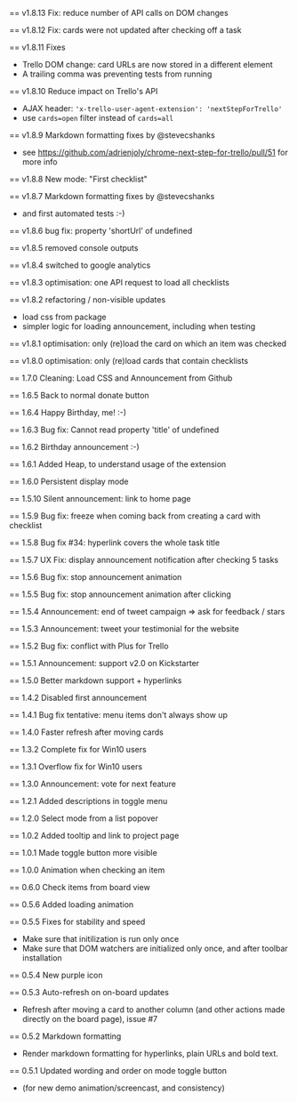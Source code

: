 == v1.8.13 Fix: reduce number of API calls on DOM changes

== v1.8.12 Fix: cards were not updated after checking off a task

== v1.8.11 Fixes
 * Trello DOM change: card URLs are now stored in a different element
 * A trailing comma was preventing tests from running

== v1.8.10 Reduce impact on Trello's API
 * AJAX header: `'x-trello-user-agent-extension': 'nextStepForTrello'`
 * use `cards=open` filter instead of `cards=all`

== v1.8.9 Markdown formatting fixes by @stevecshanks
 * see https://github.com/adrienjoly/chrome-next-step-for-trello/pull/51 for more info

== v1.8.8 New mode: "First checklist"

== v1.8.7 Markdown formatting fixes by @stevecshanks
 * and first automated tests :-)

== v1.8.6 bug fix: property 'shortUrl' of undefined

== v1.8.5 removed console outputs

== v1.8.4 switched to google analytics

== v1.8.3 optimisation: one API request to load all checklists

== v1.8.2 refactoring / non-visible updates
 * load css from package
 * simpler logic for loading announcement, including when testing

== v1.8.1 optimisation: only (re)load the card on which an item was checked

== v1.8.0 optimisation: only (re)load cards that contain checklists

== 1.7.0 Cleaning: Load CSS and Announcement from Github

== 1.6.5 Back to normal donate button

== 1.6.4 Happy Birthday, me!  :-)

== 1.6.3 Bug fix: Cannot read property 'title' of undefined

== 1.6.2 Birthday announcement :-)

== 1.6.1 Added Heap, to understand usage of the extension

== 1.6.0 Persistent display mode

== 1.5.10 Silent announcement: link to home page

== 1.5.9 Bug fix: freeze when coming back from creating a card with checklist

== 1.5.8 Bug fix #34: hyperlink covers the whole task title

== 1.5.7 UX Fix: display announcement notification after checking 5 tasks

== 1.5.6 Bug fix: stop announcement animation

== 1.5.5 Bug fix: stop announcement animation after clicking

== 1.5.4 Announcement: end of tweet campaign => ask for feedback / stars

== 1.5.3 Announcement: tweet your testimonial for the website

== 1.5.2 Bug fix: conflict with Plus for Trello

== 1.5.1 Announcement: support v2.0 on Kickstarter

== 1.5.0 Better markdown support + hyperlinks

== 1.4.2 Disabled first announcement

== 1.4.1 Bug fix tentative: menu items don't always show up

== 1.4.0 Faster refresh after moving cards

== 1.3.2 Complete fix for Win10 users

== 1.3.1 Overflow fix for Win10 users

== 1.3.0 Announcement: vote for next feature

== 1.2.1 Added descriptions in toggle menu

== 1.2.0 Select mode from a list popover

== 1.0.2 Added tooltip and link to project page

== 1.0.1 Made toggle button more visible

== 1.0.0 Animation when checking an item

== 0.6.0 Check items from board view

== 0.5.6 Added loading animation

== 0.5.5 Fixes for stability and speed
 * Make sure that initilization is run only once 
 * Make sure that DOM watchers are initialized only once, and after toolbar installation

== 0.5.4 New purple icon

== 0.5.3 Auto-refresh on on-board updates
 * Refresh after moving a card to another column (and other actions made directly on the board page), issue #7

== 0.5.2 Markdown formatting
 * Render markdown formatting for hyperlinks, plain URLs and bold text.

== 0.5.1 Updated wording and order on mode toggle button
 * (for new demo animation/screencast, and consistency)
